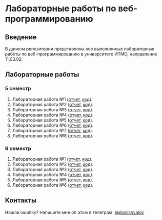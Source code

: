 # Лабораторные работы по веб-программированию

## Введение

В данном репозитории представлены все выполненные лабораторные работы по
веб-программированию в университете ИТМО, направление 11.03.02.

## Лабораторные работы

### 5 семестр

1. Лабораторная работа №1 ([отчет](terms/term-5/lab-1/tex/report.pdf),
   [код](terms/term-5/lab-1/)).
2. Лабораторная работа №2 ([отчет](terms/term-5/lab-2/tex/report.pdf),
   [код](terms/term-5/lab-2/)).
3. Лабораторная работа №3 ([отчет](terms/term-5/lab-3/tex/report.pdf),
   [код](terms/term-5/lab-3/)).
4. Лабораторная работа №4 ([отчет](terms/term-5/lab-4/tex/report.pdf),
   [код](terms/term-5/lab-4/)).
5. Лабораторная работа №5 ([отчет](terms/term-5/lab-5/tex/report.pdf),
   [код](terms/term-5/lab-5/)).
6. Лабораторная работа №6 ([отчет](terms/term-5/lab-6/tex/report.pdf),
   [код](terms/term-5/lab-6/)).
7. Лабораторная работа №7 ([отчет](terms/term-5/lab-7/tex/report.pdf),
   [код](terms/term-5/lab-7/)).
8. Лабораторная работа №8 ([отчет](terms/term-5/lab-8/tex/report.pdf),
   [код](terms/term-5/lab-8/)).

### 6 семестр

1. Лабораторная работа №1 ([отчет](terms/term-6/lab-1/tex/report.pdf),
   [код](terms/term-6/lab-1/)).
2. Лабораторная работа №2 ([отчет](terms/term-6/lab-2/tex/report.pdf),
   [код](terms/term-6/lab-2/)).
3. Лабораторная работа №3 ([отчет](terms/term-6/lab-3/tex/report.pdf),
   [код](terms/term-6/lab-3/)).
4. Лабораторная работа №4 ([отчет](terms/term-6/lab-4/tex/report.pdf),
   [код](terms/term-6/lab-4/)).
5. Лабораторная работа №5 ([отчет](terms/term-6/lab-5/tex/report.pdf),
   [код](terms/term-6/lab-5/)).
6. Лабораторная работа №6 ([отчет](terms/term-6/lab-6/tex/report.pdf),
   [код](terms/term-6/lab-6/)).

## Контакты

Нашли ошибку? Напишите мне об этом в телеграм:
[@danilshvalov](https://t.me/danilshvalov)
